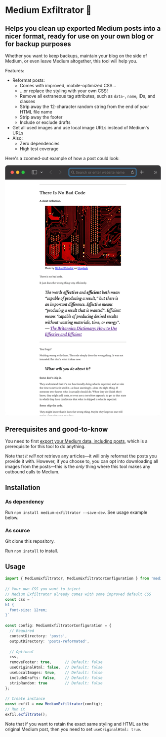 # Medium Exfiltrator 🥷

## Helps you clean up exported Medium posts into a nicer format, ready for use on your own blog or for backup purposes

Whether you want to keep backups, maintain your blog on the side of Medium, or even leave Medium altogether, this tool will help you.

Features:

- Reformat posts:
  - Comes with improved, mobile-optimized CSS...
  - ...or replace the styling with your own CSS!
  - Remove all extraneous tag attributes, such as `data-`, `name`, IDs, and classes
  - Strip away the 12-character random string from the end of your HTML file name
  - Strip away the footer
  - Include or exclude drafts
- Get all used images and use local image URLs instead of Medium's URLs
- Also:
  - Zero dependencies
  - High test coverage

Here's a zoomed-out example of how a post could look:

![Zoomed-out example of post after processing with Medium Exfiltrator](./example.png)

## Prerequisites and good-to-know

You need to first [export your Medium data, including posts](https://help.medium.com/hc/en-us/articles/115004745787-Export-your-account-data), which is a prerequisite for this tool to do anything.

Note that _it will not_ retrieve any articles—it will only reformat the posts you provide it with. However, if you choose to, you can opt into downloading all images from the posts—this is the _only_ thing where this tool makes any outbound calls to Medium.

## Installation

### As dependency

Run `npm install medium-exfiltrator --save-dev`. See usage example below.

### As source

Git clone this repository.

Run `npm install` to install.

## Usage

```ts
import { MediumExfiltrator, MediumExfiltratorConfiguration } from 'medium-exfiltrator';

// Your own CSS you want to inject
// Medium Exfiltrator already comes with some improved default CSS
const css = `
h1 {
  font-size: 12rem;
}`

const config: MediumExfiltratorConfiguration = {
  // Required
  contentDirectory: 'posts',
  outputDirectory: 'posts-reformated',

  // Optional
  css,
  removeFooter: true,      // Default: false
  useOriginalHtml: false,  // Default: false
  useLocalImages: true,    // Default: false
  includeDrafts: false,    // Default: false
  stripRandom: true        // Default: false
};

// Create instance
const exfil = new MediumExfiltrator(config);
// Run it
exfil.exfiltrate();
```

Note that if you want to retain the exact same styling and HTML as the original Medium post, then you need to set `useOriginalHtml: true`.

